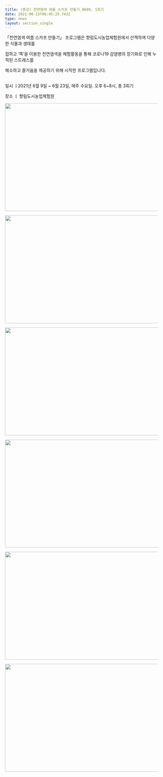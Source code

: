 ```yaml
---
title: (종강) 천연염색 여름 스카프 만들기_0609, 1회기
date: 2021-06-15T06:45:25.743Z
type: news
layout: section_single
---
```

<p>「천연염색 여름 스카프 만들기」 프로그램은 향림도시농업체험원에서&nbsp;산책하며 다양한 식물과 생태를</p>
<p>접하고 &lsquo;쪽&rsquo;을 이용한 천연염색을 체험활동을 통해 코로나19 감염병의 장기화로 인해 누적된 스트레스를</p>
<p>해소하고 즐거움을 제공하기 위해 시작한 프로그램입니다.</p>
<p><br />일시 ㅣ2021년 6월 9일 ~ 6월 23일, 매주 수요일. 오후 6~8시, 총 3회기</p>
<p>장소 ㅣ 향림도시농업체험원</p>
<p><img src="https://drive.tiny.cloud/1/engl1s97gj9hrxpoa7eh7z5f05ozxfm1box3nxkh4j7a43ei/7145e18a-f656-481c-9768-9494b44491a9" alt="" width="750" height="355" /></p>
<p><img src="https://drive.tiny.cloud/1/engl1s97gj9hrxpoa7eh7z5f05ozxfm1box3nxkh4j7a43ei/1203c9fc-c2b4-46ea-a792-d3963f0e93a1" alt="" width="750" height="355" /></p>
<p><img src="https://drive.tiny.cloud/1/engl1s97gj9hrxpoa7eh7z5f05ozxfm1box3nxkh4j7a43ei/7af708d7-c510-4160-8453-c075ccc7774f" alt="" width="750" height="355" /></p>
<p><img src="https://drive.tiny.cloud/1/engl1s97gj9hrxpoa7eh7z5f05ozxfm1box3nxkh4j7a43ei/04329145-0fb3-453a-bb95-03fcb41e06c5" alt="" width="750" height="355" /></p>
<p><img src="https://drive.tiny.cloud/1/engl1s97gj9hrxpoa7eh7z5f05ozxfm1box3nxkh4j7a43ei/a0c17ee9-2971-4482-8aea-2ae6d2a693d8" alt="" width="750" height="355" /></p>
<p><img src="https://drive.tiny.cloud/1/engl1s97gj9hrxpoa7eh7z5f05ozxfm1box3nxkh4j7a43ei/304db3aa-ff1b-44af-97c3-244b2f2e3328" alt="" width="750" height="355" /></p>